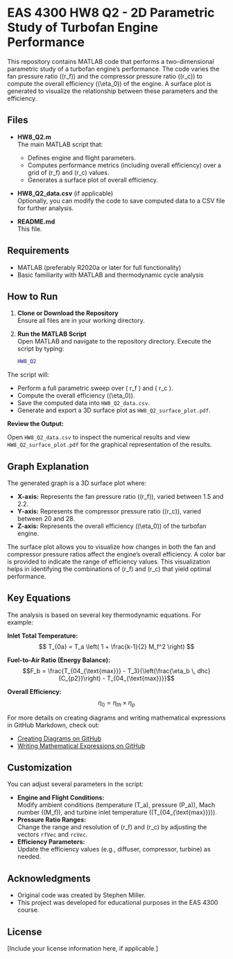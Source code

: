 # EAS 4300 HW8 Q2 - 2D Parametric Study of Turbofan Engine Performance

This repository contains MATLAB code that performs a two-dimensional parametric study of a turbofan engine’s performance. The code varies the fan pressure ratio (\(r_f\)) and the compressor pressure ratio (\(r_c\)) to compute the overall efficiency (\(\eta_0\)) of the engine. A surface plot is generated to visualize the relationship between these parameters and the efficiency.

## Files

- **HW8_Q2.m**  
  The main MATLAB script that:
  - Defines engine and flight parameters.
  - Computes performance metrics (including overall efficiency) over a grid of \(r_f\) and \(r_c\) values.
  - Generates a surface plot of overall efficiency.
  
- **HW8_Q2_data.csv** (if applicable)  
  Optionally, you can modify the code to save computed data to a CSV file for further analysis.

- **README.md**  
  This file.

## Requirements

- MATLAB (preferably R2020a or later for full functionality)
- Basic familiarity with MATLAB and thermodynamic cycle analysis

## How to Run

1. **Clone or Download the Repository**  
   Ensure all files are in your working directory.

2. **Run the MATLAB Script**  
   Open MATLAB and navigate to the repository directory. Execute the script by typing:
   ```matlab
   HW8_Q2

The script will:

- Perform a full parametric sweep over \( r_f \) and \( r_c \).
- Compute the overall efficiency (\(\eta_0\)).
- Save the computed data into `HW8_Q2_data.csv`.
- Generate and export a 3D surface plot as `HW8_Q2_surface_plot.pdf`.

**Review the Output:**

Open `HW8_Q2_data.csv` to inspect the numerical results and view `HW8_Q2_surface_plot.pdf` for the graphical representation of the results.

## Graph Explanation

The generated graph is a 3D surface plot where:
- **X-axis:** Represents the fan pressure ratio (\(r_f\)), varied between 1.5 and 2.2.
- **Y-axis:** Represents the compressor pressure ratio (\(r_c\)), varied between 20 and 28.
- **Z-axis:** Represents the overall efficiency (\(\eta_0\)) of the turbofan engine.

The surface plot allows you to visualize how changes in both the fan and compressor pressure ratios affect the engine’s overall efficiency. A color bar is provided to indicate the range of efficiency values. This visualization helps in identifying the combinations of \(r_f\) and \(r_c\) that yield optimal performance.

## Key Equations

The analysis is based on several key thermodynamic equations. For example:

**Inlet Total Temperature:**
$$
T_{0a} = T_a \left( 1 + \frac{k-1}{2} M_f^2 \right)
$$

**Fuel-to-Air Ratio (Energy Balance):**
$$F_b = \frac{T_{04_{\text{max}}} - T_3}{\left(\frac{\eta_b \, dhc}{C_{p2}}\right) - T_{04_{\text{max}}}}$$

**Overall Efficiency:**
$$
\eta_0 = \eta_{th} \times \eta_p
$$

For more details on creating diagrams and writing mathematical expressions in GitHub Markdown, check out:
- [Creating Diagrams on GitHub](https://docs.github.com/en/get-started/writing-on-github/working-with-advanced-formatting/creating-diagrams)
- [Writing Mathematical Expressions on GitHub](https://docs.github.com/en/get-started/writing-on-github/working-with-advanced-formatting/writing-mathematical-expressions)

## Customization

You can adjust several parameters in the script:
- **Engine and Flight Conditions:**  
  Modify ambient conditions (temperature \(T_a\), pressure \(P_a\)), Mach number (\(M_f\)), and turbine inlet temperature (\(T_{04_{\text{max}}}\)).
- **Pressure Ratio Ranges:**  
  Change the range and resolution of \(r_f\) and \(r_c\) by adjusting the vectors `rfVec` and `rcVec`.
- **Efficiency Parameters:**  
  Update the efficiency values (e.g., diffuser, compressor, turbine) as needed.

## Acknowledgments

- Original code was created by Stephen Miller.
- This project was developed for educational purposes in the EAS 4300 course.

## License

[Include your license information here, if applicable.]

